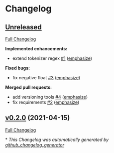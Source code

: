 # Changelog

## [Unreleased](https://github.com/OpenVoiceOS/quebra_frases/tree/HEAD)

[Full Changelog](https://github.com/OpenVoiceOS/quebra_frases/compare/v0.2.0...HEAD)

**Implemented enhancements:**

- extend tokenizer regex [\#1](https://github.com/OpenVoiceOS/quebra_frases/pull/1) ([emphasize](https://github.com/emphasize))

**Fixed bugs:**

- fix negative float [\#3](https://github.com/OpenVoiceOS/quebra_frases/pull/3) ([emphasize](https://github.com/emphasize))

**Merged pull requests:**

- add versioning tools [\#4](https://github.com/OpenVoiceOS/quebra_frases/pull/4) ([emphasize](https://github.com/emphasize))
-  fix requirements [\#2](https://github.com/OpenVoiceOS/quebra_frases/pull/2) ([emphasize](https://github.com/emphasize))

## [v0.2.0](https://github.com/OpenVoiceOS/quebra_frases/tree/v0.2.0) (2021-04-15)

[Full Changelog](https://github.com/OpenVoiceOS/quebra_frases/compare/e91d2e95328c8fe630d6a21d1f1d04256d43e652...v0.2.0)



\* *This Changelog was automatically generated by [github_changelog_generator](https://github.com/github-changelog-generator/github-changelog-generator)*
